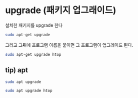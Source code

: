 # upgrade (패키지 업그래이드)

설치한 패키지를 upgrade 한다

```bash
sudo apt-get upgrade
```

그리고 그뒤에 프로그램 이름을 붙이면 그 프로그램이 업그레이드 된다.

```bash
sudo apt-get upgrade htop
```

## tip) apt

```bash
sudo apt upgrade
```

```bash
sudo apt upgrade htop
```